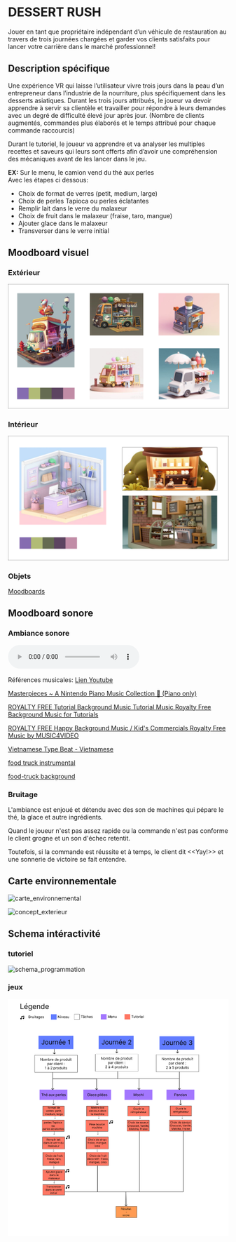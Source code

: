 # DESSERT RUSH 
Jouer en tant que propriétaire indépendant d’un véhicule de restauration au travers de trois journées chargées et garder vos clients satisfaits pour lancer votre carrière dans le marché professionnel! 

## Description spécifique
Une expérience VR qui laisse l’utilisateur vivre trois jours dans la peau d’un entrepreneur dans l’industrie de la nourriture, plus spécifiquement dans les desserts asiatiques. Durant les trois jours attribués, le joueur va devoir apprendre à servir sa clientèle et travailler pour répondre à leurs demandes avec un degré de difficulté élevé jour après jour. (Nombre de clients augmentés, commandes plus élaborés et le temps attribué pour chaque commande raccourcis) 

Durant le tutoriel, le joueur va apprendre et va analyser les multiples recettes et saveurs qui leurs sont offerts afin d’avoir une compréhension des mécaniques avant de les lancer dans le jeu. 

<b>EX:</b> Sur le menu, le camion vend du thé aux perles </br>
Avec les étapes ci dessous: 
- Choix de format de verres (petit, medium, large)
- Choix de perles Tapioca ou perles éclatantes
- Remplir lait dans le verre du malaxeur
- Choix de fruit dans le malaxeur (fraise, taro, mangue) 
- Ajouter glace dans le malaxeur
- Transverser dans le verre initial

## Moodboard visuel
### Extérieur
![moodboard](https://github.com/Khatymiss707/desert_rush/blob/main/r%C3%A9f%C3%A9rences_moodboard/ambiance/moodboard_ambiance_exterieur.jpg)

### Intérieur
![moodboard](https://github.com/Khatymiss707/desert_rush/blob/main/r%C3%A9f%C3%A9rences_moodboard/ambiance/moodboard_ambiance_interieur.jpg)

### Objets
[Moodboards](https://cmontmorency365-my.sharepoint.com/:p:/r/personal/2163597_cmontmorency_qc_ca/Documents/Big_Lunch_rush.pptx?d=w5ae2407026b24662a03838c881780071&csf=1&web=1&e=B9S77V)
## Moodboard sonore

### Ambiance sonore
![moodboard](https://github.com/Khatymiss707/desert_rush/blob/main/r%C3%A9f%C3%A9rences_moodboard/exportation/moodboard_sonore_big_luch_rush.mp3) </br>


Références musicales: [Lien Youtube](https://youtu.be/XwHrjEjvNAI?si=N8hdkJ2MVXJK7ijq)

[Masterpieces ~ A Nintendo Piano Music Collection 🎹 (Piano only)](https://www.youtube.com/watch?v=xNoYp5Ryp6E)

[ROYALTY FREE Tutorial Background Music Tutorial Music Royalty Free Background Music for Tutorials](https://www.youtube.com/watch?v=B6nLuyVOk4k&list=PLbky1Uo8tP8CSLdGbdwFezMjDuukfUh7A&index=9)

[ROYALTY FREE Happy Background Music / Kid's Commercials Royalty Free Music by MUSIC4VIDEO](https://www.youtube.com/watch?v=RqnR5iZipdE&list=PLbky1Uo8tP8CSLdGbdwFezMjDuukfUh7A&index=19)

[Vietnamese Type Beat - Vietnamese](https://www.youtube.com/watch?v=BqGY0WJtJ9k)

[food truck instrumental](https://www.youtube.com/watch?v=0GFzXh-V8tc)

[food-truck background](https://www.youtube.com/watch?v=hzBoIrtL7eU)

### Bruitage
L'ambiance est enjoué et détendu avec des son de machines qui pépare le thé, la glace et autre ingrédients.

Quand le joueur n'est pas assez rapide ou la commande n'est pas conforme le client grogne et un son d'échec retentit.

Toutefois, si la commande est réussite et à temps, le client dit <<Yay!>> et une sonnerie de victoire se fait entendre.

## Carte environnementale 
![carte_environnemental](https://github.com/user-attachments/assets/b88c44ec-6ccc-4ac1-8e59-77b0069fa85b)

![concept_exterieur](https://github.com/user-attachments/assets/0a109958-0e16-404a-a4cb-03b9247d3771)


## Schema intéractivité
### tutoriel
![schema_programmation](https://github.com/user-attachments/assets/1473bbb9-7b29-4a1d-868f-cabcc482e2d7)

### jeux
![schema_jeux](https://github.com/Khatymiss707/desert_rush/blob/main/schema/narratif.jpg)

